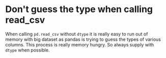 # Don't guess the type when calling read_csv

When calling `pd.read_csv` without `dtype` it is really easy to run out of memory
with big dataset as pandas is trying to guess the types of various columns.
This process is really memory hungry. So always supply with `dtype` when
possible.
